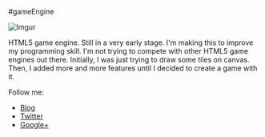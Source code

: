 #gameEngine

![Imgur](http://i.imgur.com/xklyhMl.gif)

HTML5 game engine. Still in a very early stage. I'm making this to improve my programming skill. I'm not trying to compete with other HTML5 game engines out there. Initially, I was just trying to draw some tiles on canvas. Then, I added more and more features until I decided to create a game with it.

Follow me:

* [Blog](http://irfanfox.blogspot.com/ "IrfanFox")
* [Twitter](https://twitter.com/irfanfox "@IrfanFox")
* [Google+](https://plus.google.com/+AkmalIrfan "+AkmalIrfan")